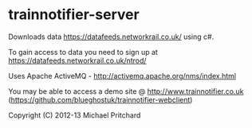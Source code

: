 trainnotifier-server
======================
Downloads data https://datafeeds.networkrail.co.uk/ using c#.

To gain access to data you need to sign up at https://datafeeds.networkrail.co.uk/ntrod/

Uses Apache ActiveMQ - http://activemq.apache.org/nms/index.html

You may be able to access a demo site @ http://www.trainnotifier.co.uk (https://github.com/blueghostuk/trainnotifier-webclient)

Copyright (C) 2012-13 Michael Pritchard